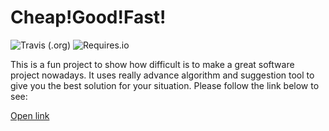 # Cheap!Good!Fast!
![Travis (.org)](https://img.shields.io/travis/Fajkowsky/Cheap-Good-Fast-.svg)
![Requires.io](https://img.shields.io/requires/github/Fajkowsky/Cheap-Good-Fast-.svg)

This is a fun project to show how difficult is to make a great software project nowadays. It uses really advance algorithm and suggestion tool to give you the best solution for your situation. Please follow the link below to see:

[Open link](https://www.google.com)
